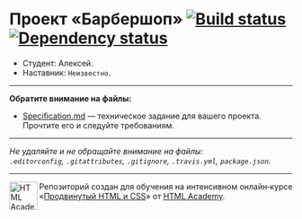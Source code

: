 # Проект «Барбершоп» [![Build status][travis-image]][travis-url] [![Dependency status][dependency-image]][dependency-url]

* Студент: Алексей.
* Наставник: `Неизвестно`.

---

**Обратите внимание на файлы:**

- [Specification.md](Specification.md) — техническое задание для вашего проекта. Прочтите его и следуйте требованиям.

---

_Не удаляйте и не обращайте внимание на файлы:_<br>
_`.editorconfig`, `.gitattributes`, `.gitignore`, `.travis.yml`, `package.json`._

---

<a href="https://htmlacademy.ru/intensive/adaptive"><img align="left" width="50" height="50" alt="HTML Academy" src="https://up.htmlacademy.ru/static/img/intensive/adaptive/logo-for-github.svg"></a>

Репозиторий создан для обучения на интенсивном онлайн‑курсе «[Продвинутый HTML и CSS](https://htmlacademy.ru/intensive/adaptive)» от [HTML Academy](https://htmlacademy.ru).

[travis-image]: https://travis-ci.org/htmlacademy-adaptive/56756-pink.svg?branch=master
[travis-url]: https://travis-ci.org/htmlacademy-adaptive/56756-pink
[dependency-image]: https://david-dm.org/htmlacademy-adaptive/56756-pink/dev-status.svg?style=flat-square
[dependency-url]: https://david-dm.org/htmlacademy-adaptive/56756-pink?type=dev
